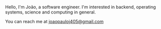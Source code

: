 Hello, I'm João, a software engineer. I'm interested in backend, operating systems, science and computing in general.

You can reach me at joaopauloj405@gmail.com
